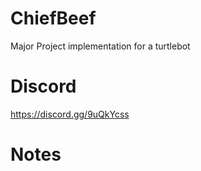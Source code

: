 # ChiefBeef
Major Project implementation for a turtlebot

# Discord 

https://discord.gg/9uQkYcss

# Notes
